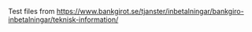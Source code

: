 Test files from https://www.bankgirot.se/tjanster/inbetalningar/bankgiro-inbetalningar/teknisk-information/